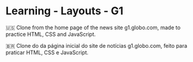 # Learning - Layouts - G1

:us: Clone from the home page of the news site g1.globo.com, made to practice HTML, CSS and JavaScript.

:brazil: Clone do da página inicial do site de notícias g1.globo.com, feito para praticar HTML, CSS e JavaScript.
